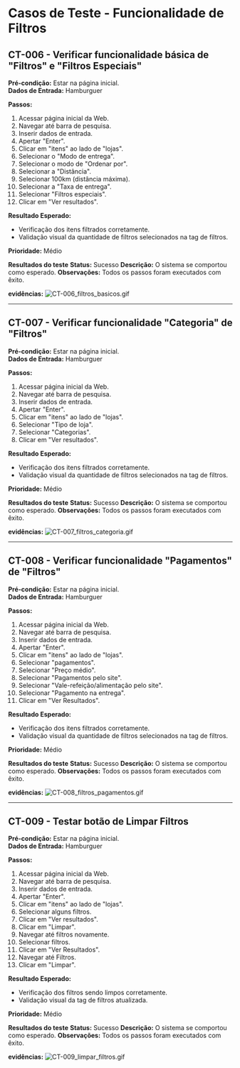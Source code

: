 # Casos de Teste - Funcionalidade de Filtros

## CT-006 - Verificar funcionalidade básica de "Filtros" e "Filtros Especiais"

**Pré-condição:** Estar na página inicial.  
**Dados de Entrada:** Hamburguer  

**Passos:**  
1. Acessar página inicial da Web.  
2. Navegar até barra de pesquisa.  
3. Inserir dados de entrada.  
4. Apertar "Enter".  
5. Clicar em "itens" ao lado de "lojas".  
6. Selecionar o "Modo de entrega".  
7. Selecionar o modo de "Ordenar por".  
8. Selecionar a "Distância".  
9. Selecionar 100km (distância máxima).  
10. Selecionar a "Taxa de entrega".  
11. Selecionar "Filtros especiais".  
12. Clicar em "Ver resultados".  

**Resultado Esperado:**  
- Verificação dos itens filtrados corretamente.  
- Validação visual da quantidade de filtros selecionados na tag de filtros.  

**Prioridade:** Médio

**Resultados do teste**
**Status:** Sucesso
**Descrição:** O sistema se comportou como esperado.
**Observações:** Todos os passos foram executados com êxito. 

**evidências:** 
![CT-006_filtros_basicos.gif](../evidencias/filtros/CT-006_filtros_basicos.gif)

---

## CT-007 - Verificar funcionalidade "Categoria" de "Filtros"

**Pré-condição:** Estar na página inicial.  
**Dados de Entrada:** Hamburguer  

**Passos:**  
1. Acessar página inicial da Web.  
2. Navegar até barra de pesquisa.  
3. Inserir dados de entrada.  
4. Apertar "Enter".  
5. Clicar em "itens" ao lado de "lojas".  
6. Selecionar "Tipo de loja".  
7. Selecionar "Categorias".  
8. Clicar em "Ver resultados".  

**Resultado Esperado:**  
- Verificação dos itens filtrados corretamente.  
- Validação visual da quantidade de filtros selecionados na tag de filtros.  

**Prioridade:** Médio

**Resultados do teste**
**Status:** Sucesso
**Descrição:** O sistema se comportou como esperado.
**Observações:** Todos os passos foram executados com êxito. 

**evidências:** 
![CT-007_filtros_categoria.gif](../evidencias/filtros/CT-007_filtros_categoria.gif)

---

## CT-008 - Verificar funcionalidade "Pagamentos" de "Filtros"

**Pré-condição:** Estar na página inicial.  
**Dados de Entrada:** Hamburguer  

**Passos:**  
1. Acessar página inicial da Web.  
2. Navegar até barra de pesquisa.  
3. Inserir dados de entrada.  
4. Apertar "Enter".  
5. Clicar em "itens" ao lado de "lojas".  
6. Selecionar "pagamentos".  
7. Selecionar "Preço médio".  
8. Selecionar "Pagamentos pelo site".  
9. Selecionar "Vale-refeição/alimentação pelo site".  
10. Selecionar "Pagamento na entrega".  
11. Clicar em "Ver Resultados".  

**Resultado Esperado:**  
- Verificação dos itens filtrados corretamente.  
- Validação visual da quantidade de filtros selecionados na tag de filtros.  

**Prioridade:** Médio

**Resultados do teste**
**Status:** Sucesso
**Descrição:** O sistema se comportou como esperado.
**Observações:** Todos os passos foram executados com êxito. 

**evidências:** 
![CT-008_filtros_pagamentos.gif](../evidencias/filtros/CT-008_filtros_pagamentos.gif)

---

## CT-009 - Testar botão de Limpar Filtros

**Pré-condição:** Estar na página inicial.  
**Dados de Entrada:** Hamburguer  

**Passos:**  
1. Acessar página inicial da Web.  
2. Navegar até barra de pesquisa.  
3. Inserir dados de entrada.  
4. Apertar "Enter".  
5. Clicar em "itens" ao lado de "lojas".  
6. Selecionar alguns filtros.  
7. Clicar em "Ver resultados".  
8. Clicar em "Limpar".  
9. Navegar até filtros novamente.  
10. Selecionar filtros.  
11. Clicar em "Ver Resultados".  
12. Navegar até Filtros.  
13. Clicar em "Limpar".  

**Resultado Esperado:**  
- Verificação dos filtros sendo limpos corretamente.  
- Validação visual da tag de filtros atualizada.  

**Prioridade:** Médio

**Resultados do teste**
**Status:** Sucesso
**Descrição:** O sistema se comportou como esperado.
**Observações:** Todos os passos foram executados com êxito. 

**evidências:** 
![CT-009_limpar_filtros.gif](../evidencias/filtros/CT-009_limpar_filtros.gif)